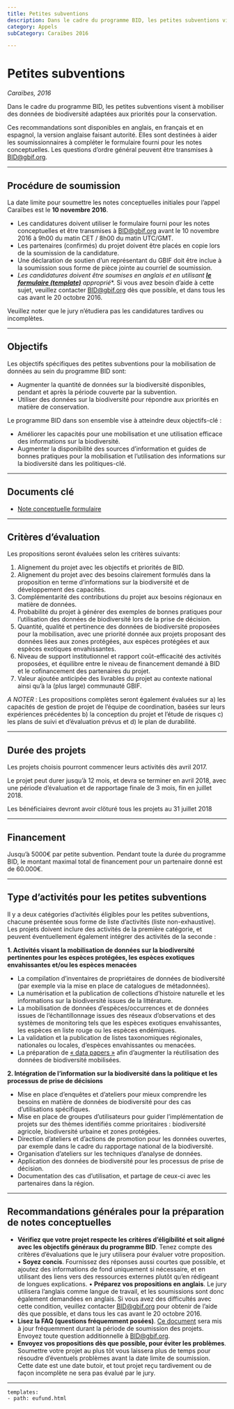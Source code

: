 ```yaml
---
title: Petites subventions
description: Dans le cadre du programme BID, les petites subventions visent à mobiliser des données de biodiversité adaptées aux priorités pour la conservation.
category: Appels
subCategory: Caraïbes 2016

---
```

# Petites subventions

_Caraïbes, 2016_

Dans le cadre du programme BID, les petites subventions visent à mobiliser des données de biodiversité adaptées aux priorités pour la conservation.

Ces recommandations sont disponibles en anglais, en français et en espagnol, la version anglaise faisant autorité. Elles sont destinées à aider les soumissionnaires à compléter le formulaire fourni pour les notes conceptuelles. Les questions d’ordre général peuvent être transmises à [BID@gbif.org](mailto:bid@gbif.org).

<!-- toc -->
<!-- tocstop -->

-----------------------

## Procédure de soumission

La date limite pour soumettre les notes conceptuelles initiales pour l’appel Caraïbes est le **10 novembre 2016**.

+ Les candidatures doivent utiliser le formulaire fourni pour les notes conceptuelles et être transmises à [BID@gbif.org](mailto:bid@gbif.org) avant le 10 novembre 2016 à 9h00 du matin CET / 8h00 du matin UTC/GMT.
+ Les partenaires (confirmés) du projet doivent être placés en copie lors de la soumission de la candidature.
+ Une déclaration de soutien d’un représentant du GBIF doit être inclue à la soumission sous forme de pièce jointe au courriel de soumission.
+ *Les candidatures doivent être soumises en anglais et en utilisant [**le formulaire (template)**](/raw/BID-Concept-Note-Template-Caribbean.docx) approprié**. Si vous avez besoin d’aide à cette sujet, veuillez contacter [BID@gbif.org](mailto:bid@gbif.org) dès que possible, et dans tous les cas avant le 20 octobre 2016.

Veuillez noter que le jury n’étudiera pas les candidatures tardives ou incomplètes.

-----------

## Objectifs

Les objectifs spécifiques des petites subventions pour la mobilisation de données au sein du programme BID sont:
+ Augmenter la quantité de données sur la biodiversité disponibles, pendant et après la période couverte par la subvention.
+ Utiliser des données sur la biodiversité pour répondre aux priorités en matière de conservation.

Le programme BID dans son ensemble vise à atteindre deux objectifs-clé :
+ Améliorer les capacités pour une mobilisation et une utilisation efficace des informations sur la biodiversité.
+ Augmenter la disponibilité des sources d’information et  guides de bonnes pratiques  pour la mobilisation et l’utilisation des informations sur la biodiversité dans les politiques-clé.

-----------

## Documents clé

+ [Note conceptuelle formulaire](/raw/BID-Concept-Note-Template-Caribbean.docx)

-----------

## Critères d’évaluation

Les propositions seront évaluées selon les critères suivants:
1. Alignement du projet avec les objectifs et priorités de BID.
2. Alignement du projet avec des besoins clairement formulés dans la proposition en terme d’informations sur la biodiversité et de développement des capacités.
3. Complémentarité des contributions du projet aux besoins régionaux en matière de données. 
4. Probabilité du projet à générer des exemples de bonnes pratiques pour l’utilisation des données de biodiversité lors de la prise de décision.
5. Quantité, qualité et pertinence des données de biodiversité proposées pour la mobilisation, avec une priorité donnée aux projets proposant des données liées aux zones protégées, aux espèces protégées et aux espèces exotiques envahissantes.
6. Niveau de support institutionnel et rapport coût-efficacité des activités proposées, et équilibre entre le niveau de financement demandé à BID et le cofinancement des partenaires du projet.
7. Valeur ajoutée anticipée des livrables du projet au contexte national ainsi qu’à la (plus large) communauté GBIF.

*A NOTER* : Les propositions complètes seront également évaluées sur a) les capacités de gestion de projet de l’équipe de coordination, basées sur leurs expériences précédentes b) la conception du projet et l’étude de risques c) les plans de suivi et d’évaluation prévus et d) le plan de durabilité.

-----------

## Durée des projets

Les projets choisis pourront commencer leurs activités dès avril 2017. 

Le projet peut durer jusqu’à 12 mois, et devra se terminer en avril 2018, avec une période d’évaluation et de rapportage finale de 3 mois, fin en juillet 2018. 

Les bénéficiaires devront avoir clöturé tous les projets au 31 juillet 2018

-----------

## Financement

Jusqu’à 5000€ par petite subvention. Pendant toute la durée du programme BID, le montant maximal total de financement pour un partenaire donné est de 60.000€.

-----------

## Type d’activités pour les petites subventions

Il y a deux catégories d’activités éligibles pour les petites subventions, chacune présentée sous forme de liste d’activités (liste non-exhaustive). Les projets doivent inclure des activités de la première catégorie, et peuvent éventuellement également intégrer des activités de la seconde :

**1. Activités visant la mobilisation de données sur la biodiversité pertinentes pour les espèces protégées, les espèces exotiques envahissantes et/ou les espèces menacées**
+ La compilation d’inventaires de propriétaires de données de biodiversité (par exemple via la mise en place de catalogues de métadonnées).
+ La numérisation et la publication de collections d’histoire naturelle et les informations sur la biodiversité issues de la littérature.
+ La mobilisation de données d’espèces/occurrences et de données issues de l’échantillonnage issues des réseaux d’observations et des systèmes de monitoring tels que les espèces exotiques envahissantes, les espèces en liste rouge ou les espèces endémiques.
+ La validation et la publication de listes taxonomiques régionales, nationales ou locales, d’espèces envahissantes ou menacées.
+ La préparation de  [« data papers »](http://www.gbif.org/publishing-data/data-papers) afin d’augmenter la réutilisation des données de biodiversité mobilisées.

**2. Intégration de l’information sur la biodiversité dans la politique et les processus de prise de décisions**
+ Mise en place d’enquêtes et d’ateliers pour mieux comprendre les besoins en matière de données de biodiversité pour des cas d’utilisations spécifiques.
+ Mise en place de groupes d’utilisateurs pour guider l’implémentation de projets sur des thèmes identifiés comme prioritaires : biodiversité agricole, biodiversité urbaine et zones protégées. 
+ Direction d’ateliers et d’actions de promotion pour les données ouvertes, par exemple dans le cadre du rapportage national de la biodiversité.
+ Organisation d’ateliers sur les techniques d’analyse de données.
+ Application des données de biodiversité pour les processus de prise de décision.
+ Documentation des cas d’utilisation, et partage de ceux-ci avec les partenaires dans la région.

-----------

## Recommandations générales pour la préparation de notes conceptuelles

+ **Vérifiez que votre projet respecte les critères d’éligibilité et soit aligné avec les objectifs généraux du programme BID**. Tenez compte des critères d’évaluations que le jury utilisera pour évaluer votre proposition.
• **Soyez concis**. Fournissez des réponses aussi courtes que possible, et ajoutez des informations de fond uniquement si nécessaire, et en utilisant des liens vers des ressources externes plutôt qu’en rédigeant de longues explications.
• **Préparez vos propositions en anglais**. Le jury utilisera l’anglais comme langue de travail, et les soumissions sont donc également demandées en anglais. Si vous avez des difficultés avec cette condition, veuillez contacter [BID@gbif.org](mailto:bid@gbif.org) pour obtenir de l’aide dès que possible, et dans tous les cas avant le 20 octobre 2016.
+ **Lisez la FAQ (questions fréquemment posées)**. [Ce document](../faq) sera mis à jour fréquemment durant la période de soumission des projets. Envoyez toute question additionnelle à [BID@gbif.org](mailto:bid@gbif.org). 
+ **Envoyez vos propositions dès que possible, pour éviter les problèmes**.  Soumettre votre projet au plus tôt vous laissera plus de temps pour résoudre d’éventuels problèmes avant la date limite de soumission. Cette date est une date butoir, et tout projet reçu tardivement ou de façon incomplète ne sera pas évalué par le jury.

___________

```styledYaml
templates:
- path: eufund.html
```
